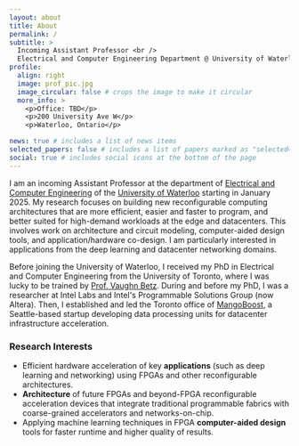 ```yaml
---
layout: about
title: About
permalink: /
subtitle: >
  Incoming Assistant Professor <br />
  Electrical and Computer Engineering Department @ University of Waterloo
profile:
  align: right
  image: prof_pic.jpg
  image_circular: false # crops the image to make it circular
  more_info: >
    <p>Office: TBD</p>
    <p>200 University Ave W</p>
    <p>Waterloo, Ontario</p>

news: true # includes a list of news items
selected_papers: false # includes a list of papers marked as "selected={true}"
social: true # includes social icons at the bottom of the page
---
```


I am an incoming Assistant Professor at the department of [Electrical and Computer Engineering](https://uwaterloo.ca/electrical-computer-engineering/) of the [University of Waterloo](https://en.wikipedia.org/wiki/University_of_Waterloo) starting in January 2025.
My research focuses on building new reconfigurable computing architectures that are more efficient, easier and faster to program, and better suited for high-demand workloads at the edge and datacenters.
This involves work on architecture and circuit modeling, computer-aided design tools, and application/hardware co-design.
I am particularly interested in applications from the deep learning and datacenter networking domains.

Before joining the University of Waterloo, I received my PhD in Electrical and Computer Engineering from the University of Toronto, where I was lucky to be trained by [Prof. Vaughn Betz](https://www.eecg.utoronto.ca/~vaughn/).
During and before my PhD, I was a researcher at Intel Labs and Intel's Programmable Solutions Group (now Altera).
Then, I established and led the Toronto office of [MangoBoost](https://www.mangoboost.io/), a Seattle-based startup developing data processing units for datacenter infrastructure acceleration.


### Research Interests 

- Efficient hardware acceleration of key **applications** (such as deep learning and networking) using FPGAs and other reconfigurable architectures.
- **Architecture** of future FPGAs and beyond-FPGA reconfigurable acceleration devices that integrate traditional programmable fabrics with coarse-grained accelerators and networks-on-chip.
- Applying machine learning techniques in FPGA **computer-aided design** tools for faster runtime and higher quality of results.